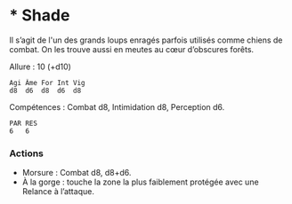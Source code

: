 # * Shade
Il s’agit de l'un des grands loups enragés parfois utilisés comme chiens de combat. On les trouve aussi en meutes au cœur d’obscures forêts.

Allure : 10 (+d10)

	Agi	Âme	For	Int	Vig
	d8	d6	d8	d6	d8

Compétences : Combat d8, Intimidation d8, Perception d6.

	PAR	RES
	6	6

### Actions
- Morsure : Combat d8, d8+d6.
- À la gorge : touche la zone la plus faiblement protégée avec une Relance à l’attaque.
